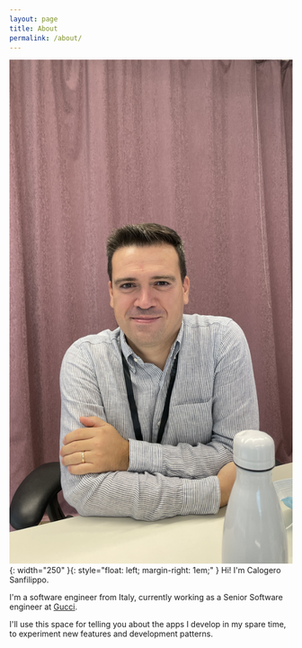 ```yaml
---
layout: page
title: About
permalink: /about/
---
```


![TurinParkIcon](/assets/me.jpeg){: width="250" }{: style="float: left; margin-right: 1em;" } Hi! I'm Calogero Sanfilippo.

I'm a software engineer from Italy, currently working as a Senior Software engineer at [Gucci](https://www.gucci.com).

I'll use this space for telling you about the apps I develop in my spare time, to experiment new features and development patterns.